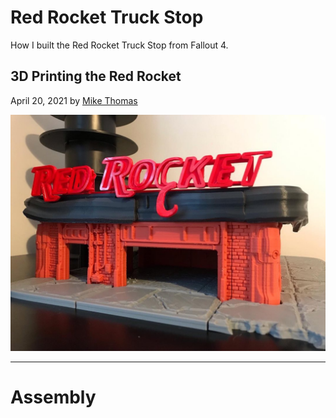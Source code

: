 # Red Rocket Truck Stop

How I built the Red Rocket Truck Stop from Fallout 4.

## 3D Printing the Red Rocket

April 20, 2021 by [Mike Thomas](https://github.com/mikepthomas)

![](https://github.com/mikepthomas/mikepthomas.github.io/raw/develop/src/img/red-rocket/red-rocket-hero.jpg)

---

# Assembly
